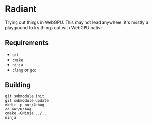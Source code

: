 # Radiant

Trying out things in WebGPU. This may not lead anywhere, it's mostly a playground to try things out
with WebGPU native.

## Requirements
 * `git`
 * `cmake`
 * `ninja`
 * `clang` or `gcc`

## Building
```
git submodule init
git submodule update
mkdir -p out/Debug
cd out/Debug
cmake -GNinja ../..
ninja
```

